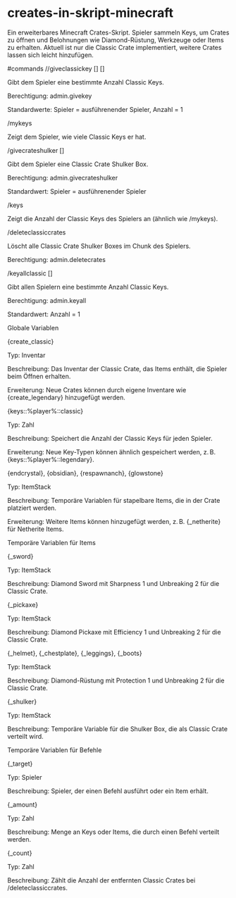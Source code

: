 # creates-in-skript-minecraft
Ein erweiterbares Minecraft Crates-Skript. Spieler sammeln Keys, um Crates zu öffnen und Belohnungen wie Diamond-Rüstung, Werkzeuge oder Items zu erhalten. Aktuell ist nur die Classic Crate implementiert, weitere Crates lassen sich leicht hinzufügen.


#commands //giveclassickey [<player>] [<number>]

Gibt dem Spieler eine bestimmte Anzahl Classic Keys.

Berechtigung: admin.givekey

Standardwerte: Spieler = ausführenender Spieler, Anzahl = 1

/mykeys

Zeigt dem Spieler, wie viele Classic Keys er hat.

/givecrateshulker [<player>]

Gibt dem Spieler eine Classic Crate Shulker Box.

Berechtigung: admin.givecrateshulker

Standardwert: Spieler = ausführenender Spieler

/keys

Zeigt die Anzahl der Classic Keys des Spielers an (ähnlich wie /mykeys).

/deleteclassiccrates

Löscht alle Classic Crate Shulker Boxes im Chunk des Spielers.

Berechtigung: admin.deletecrates

/keyallclassic [<number>]

Gibt allen Spielern eine bestimmte Anzahl Classic Keys.

Berechtigung: admin.keyall

Standardwert: Anzahl = 1


Globale Variablen

{create_classic}

Typ: Inventar

Beschreibung: Das Inventar der Classic Crate, das Items enthält, die Spieler beim Öffnen erhalten.

Erweiterung: Neue Crates können durch eigene Inventare wie {create_legendary} hinzugefügt werden.

{keys::%player%::classic}

Typ: Zahl

Beschreibung: Speichert die Anzahl der Classic Keys für jeden Spieler.

Erweiterung: Neue Key-Typen können ähnlich gespeichert werden, z. B. {keys::%player%::legendary}.

{endcrystal}, {obsidian}, {respawnanch}, {glowstone}

Typ: ItemStack

Beschreibung: Temporäre Variablen für stapelbare Items, die in der Crate platziert werden.

Erweiterung: Weitere Items können hinzugefügt werden, z. B. {_netherite} für Netherite Items.

Temporäre Variablen für Items

{_sword}

Typ: ItemStack

Beschreibung: Diamond Sword mit Sharpness 1 und Unbreaking 2 für die Classic Crate.

{_pickaxe}

Typ: ItemStack

Beschreibung: Diamond Pickaxe mit Efficiency 1 und Unbreaking 2 für die Classic Crate.

{_helmet}, {_chestplate}, {_leggings}, {_boots}

Typ: ItemStack

Beschreibung: Diamond-Rüstung mit Protection 1 und Unbreaking 2 für die Classic Crate.

{_shulker}

Typ: ItemStack

Beschreibung: Temporäre Variable für die Shulker Box, die als Classic Crate verteilt wird.

Temporäre Variablen für Befehle

{_target}

Typ: Spieler

Beschreibung: Spieler, der einen Befehl ausführt oder ein Item erhält.

{_amount}

Typ: Zahl

Beschreibung: Menge an Keys oder Items, die durch einen Befehl verteilt werden.

{_count}

Typ: Zahl

Beschreibung: Zählt die Anzahl der entfernten Classic Crates bei /deleteclassiccrates.
